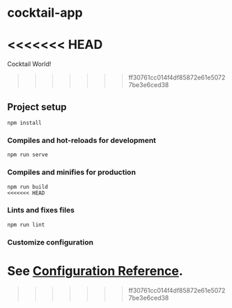 # cocktail-app
<<<<<<< HEAD
=======
Cocktail World!
>>>>>>> ff30761cc014f4df85872e61e50727be3e6ced38

## Project setup
```
npm install
```

### Compiles and hot-reloads for development
```
npm run serve
```

### Compiles and minifies for production
```
npm run build
<<<<<<< HEAD
```

### Lints and fixes files
```
npm run lint
```

### Customize configuration
See [Configuration Reference](https://cli.vuejs.org/config/).
=======
>>>>>>> ff30761cc014f4df85872e61e50727be3e6ced38

